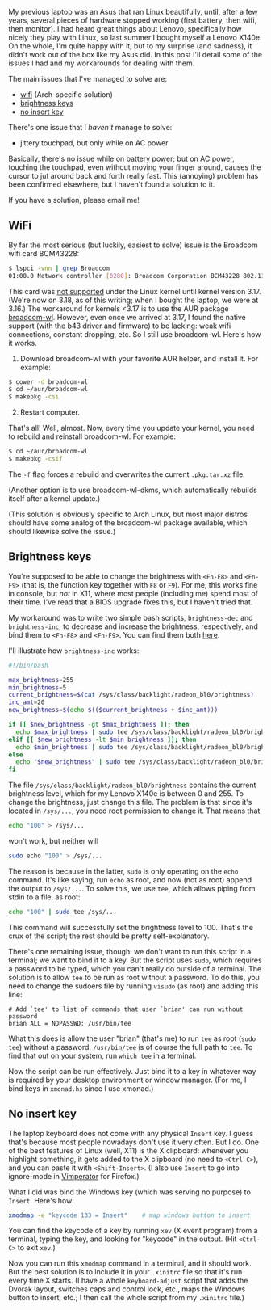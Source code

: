 <!-- begin metadata
title: Lenovo X140e and (Arch) Linux
date: 2015-01-23 15:43
end metadata -->

My previous laptop was an Asus that ran Linux beautifully, until, after a few
years, several pieces of hardware stopped working (first battery, then wifi,
then monitor). I had heard great things about Lenovo, specifically how nicely
they play with Linux, so last summer I bought myself a Lenovo X140e. On the
whole, I'm quite happy with it, but to my surprise (and sadness), it didn't
work out of the box like my Asus did. In this post I'll detail some of the
issues I had and my workarounds for dealing with them.

The main issues that I've managed to solve are:

- [wifi](#wifi) (Arch-specific solution)
- [brightness keys](#brightness-keys)
- [no insert key](#no-insert-key)

There's one issue that I *haven't* manage to solve:

- jittery touchpad, but only while on AC power

Basically, there's no issue while on battery power; but on AC power, touching
the touchpad, even without moving your finger around, causes the cursor to jut
around back and forth really fast. This (annoying) problem has been confirmed
elsewhere, but I haven't found a solution to it.

If you have a solution, please email me!

## WiFi

By far the most serious (but luckily, easiest to solve) issue is the Broadcom
wifi card BCM43228:

```bash
$ lspci -vnn | grep Broadcom
01:00.0 Network controller [0280]: Broadcom Corporation BCM43228 802.11a/b/g/n [14e4:4359]

```

This card was [not supported][b43] under the Linux kernel until kernel version
3.17. (We're now on 3.18, as of this writing; when I bought the laptop, we were
at 3.16.) The workaround for kernels <3.17 is to use the AUR package
[broadcom-wl][bc]. However, even once we arrived at 3.17, I found the native
support (with the b43 driver and firmware) to be lacking: weak wifi
connections, constant dropping, etc. So I still use broadcom-wl. Here's how it
works.

1. Download broadcom-wl with your favorite AUR helper, and install it. For
example:

```bash
$ cower -d broadcom-wl
$ cd ~/aur/broadcom-wl
$ makepkg -csi
```

2. Restart computer.

That's all! Well, almost. Now, every time you update your kernel, you need to
rebuild and reinstall broadcom-wl. For example:

```bash
$ cd ~/aur/broadcom-wl
$ makepkg -csif
```

The `-f` flag forces a rebuild and overwrites the current `.pkg.tar.xz` file.

(Another option is to use broadcom-wl-dkms, which automatically rebuilds itself
after a kernel update.)

(This solution is obviously specific to Arch Linux, but most major distros
should have some analog of the broadcom-wl package available, which should
likewise solve the issue.)

## Brightness keys

You're supposed to be able to change the brightness with `<Fn-F8>` and
`<Fn-F9>` (that is, the function key together with `F8` or `F9`). For me, this
works fine in console, but *not* in X11, where most people (including me) spend
most of their time. I've read that a BIOS upgrade fixes this, but I haven't
tried that.

My workaround was to write two simple bash scripts, `brightness-dec` and
`brightness-inc`, to decrease and increase the brightness, respectively, and
bind them to `<Fn-F8>` and `<Fn-F9>`. You can find them both [here][scripts].

I'll illustrate how `brightness-inc` works:

```bash
#!/bin/bash

max_brightness=255
min_brightness=5
current_brightness=$(cat /sys/class/backlight/radeon_bl0/brightness)
inc_amt=20
new_brightness=$(echo $(($current_brightness + $inc_amt)))

if [[ $new_brightness -gt $max_brightness ]]; then
  echo $max_brightness | sudo tee /sys/class/backlight/radeon_bl0/brightness
elif [[ $new_brightness -lt $min_brightness ]]; then
  echo $min_brightness | sudo tee /sys/class/backlight/radeon_bl0/brightness
else
  echo "$new_brightness" | sudo tee /sys/class/backlight/radeon_bl0/brightness
fi
```

The file `/sys/class/backlight/radeon_bl0/brightness` contains the current
brightness level, which for my Lenovo X140e is between 0 and 255. To change the
brightness, just change this file. The problem is that since it's located in
`/sys/...`, you need root permission to change it. That means that

```bash
echo "100" > /sys/...
```
won't work, but neither will

```bash
sudo echo "100" > /sys/...
```

The reason is because in the latter, `sudo` is only operating on the `echo`
command. It's like saying, run `echo` as root, and now (not as root) append the
output to `/sys/...`. To solve this, we use `tee`, which allows piping from
stdin to a file, as root:

```bash
echo "100" | sudo tee /sys/...
```

This command will successfully set the brightness level to 100. That's the crux
of the script; the rest should be pretty self-explanatory.

There's one remaining issue, though: we don't want to run this script in a
terminal; we want to bind it to a key. But the script uses `sudo`, which
requires a password to be typed, which you can't really do outside of a
terminal. The solution is to allow `tee` to be run as root without a password.
To do this, you need to change the sudoers file by running `visudo` (as root)
and adding this line:

```
# Add `tee' to list of commands that user `brian' can run without password
brian ALL = NOPASSWD: /usr/bin/tee
```

What this does is allow the user "brian" (that's me) to run `tee` as root
(`sudo tee`) without a password. `/usr/bin/tee` is of course the full path to
`tee`. To find that out on your system, run `which tee` in a terminal.

Now the script can be run effectively. Just bind it to a key in whatever way is
required by your desktop environment or window manager. (For me, I bind keys in
`xmonad.hs` since I use xmonad.)

## No insert key

The laptop keyboard does not come with any physical `Insert` key. I guess
that's because most people nowadays don't use it very often. But I do. One of
the best features of Linux (well, X11) is the X clipboard: whenever you
highlight something, it gets added to the X clipboard (no need to `<Ctrl-C>`),
and you can paste it with `<Shift-Insert>`. (I also use `Insert` to go into
ignore-mode in [Vimperator][vp] for Firefox.)

What I did was bind the Windows key (which was serving no purpose) to `Insert`.
Here's how:

```bash
xmodmap -e "keycode 133 = Insert"    # map windows button to insert
```

You can find the keycode of a key by running `xev` (X event program) from a
terminal, typing the key, and looking for "keycode" in the output. (Hit
`<Ctrl-C>` to exit `xev`.)

Now you can run this `xmodmap` command in a terminal, and it should work. But
the best solution is to include it in your `.xinitrc` file so that it's run
every time X starts. (I have a whole `keyboard-adjust` script that adds the
Dvorak layout, switches caps and control lock, etc., maps the Windows button to
insert, etc.; I then call the whole script from my `.xinitrc` file.)

[b43]:     http://wireless.kernel.org/en/users/Drivers/b43
[bc]:      https://aur.archlinux.org/packages/broadcom-wl/
[scripts]: https://github.com/brianbuccola/scripts
[vp]:      http://www.vimperator.org/vimperator/
